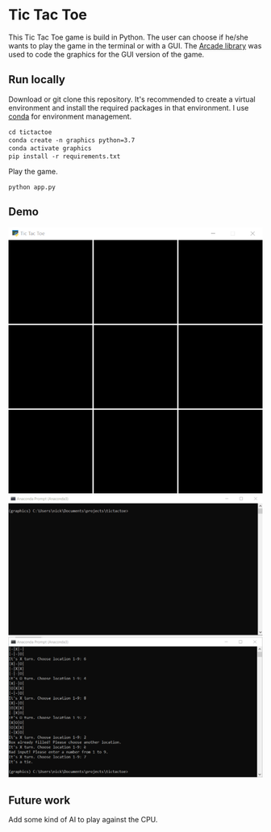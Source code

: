 # Tic Tac Toe
This Tic Tac Toe game is build in Python. The user can choose if he/she wants to play the game in the terminal or with a GUI.
The [Arcade library](http://arcade.academy/) was used to code the graphics for the GUI version of the game.

## Run locally
Download or git clone this repository.
It's recommended to create a virtual environment and install the required packages in that environment.
I use [conda](https://docs.conda.io/en/latest/) for environment management.
```
cd tictactoe
conda create -n graphics python=3.7
conda activate graphics
pip install -r requirements.txt
```


Play the game.
```
python app.py
```

## Demo
![Tic Tac Toe demo gui](demo/demo_gui.gif)
![Tic Tac Toe demo menu](demo/demo_menu_w_cli.gif)
![Tic Tac Toe demo cli](demo/demo_cli.png)


## Future work
Add some kind of AI to play against the CPU.
